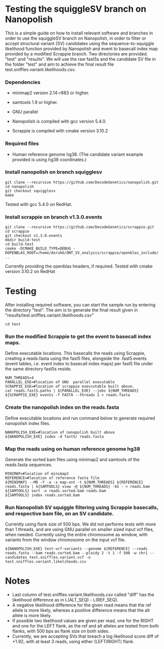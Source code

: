 # Testing the squiggleSV branch on Nanopolish
This is a simple guide on how to install relevant software and branches in order to use the squiggleSV branch on Nanopolish, in order to filter or accept structural variant (SV) candidates using the sequence-to-squiggle likelihood function provided by Nanopolish and event to basecall index map provided by a modified Scrappie branch. Two directories are provided. "test" and "results". We will use the raw fast5s and the candidate SV file in the folder "test" and aim to achieve the final result file test.sniffles.variant.likelihoods.csv.

### Dependencies
- minimap2 version 2.14-r883 or higher.
- samtools 1.9 or higher.
- GNU parallel


- Nanopolish is compiled with gcc version 5.4.0. 
- Scrappie is compiled with cmake version 3.10.2

### Required files
- Human reference genome hg38. (The candidate variant example provided is using hg38 coordinates.)

### Install nanopolish on branch squigglesv
```
git clone --recursive https://github.com/DecodeGenetics/nanopolish.git
cd nanopolish
git checkout squigglesv
make
```
Tested with gcc 5.4.0 on RedHat.



### Install scrappie on branch v1.3.0.events
```
git clone --recursive https://github.com/DecodeGenetics/scrappie.git
cd scrappie
git checkout v1.3.0.events
mkdir build-test
cd build-test
cmake -DCMAKE_BUILD_TYPE=DEBUG -DOPENBLAS_ROOT=/home/dorukb/ONT_SV_analysis/scrappie/openblas_include/ ..
```
Currently providing the openblas headers, if required. Tested with cmake version 3.10.2 on RedHat


# Testing
After installing required software, you can start the sample run by entering the directory "test". The aim is to generate the final result given in "results/test.sniffles.variant.likelihoods.csv"
```
cd test
```

### Run the modified Scrappie to get the event to basecall index maps.
Define executable locations. 
This basecalls the reads using Scrappie, creating a reads.fasta using the fast5 files, alongside the .fast5.events (event tables, i.e. event index to basecall index maps) per fast5 file under the same directory fast5s reside.
```
NUM_THREADS=4
PARALLEL_EXE=#location of GNU  parallel executable
SCRAPPIE_EXE=#location of scrappie exevcutable built above.
cat reads.fast5.paths | ${PARALLEL_EXE} --jobs ${NUM_THREADS} ${SCRAPPIE_EXE} events -f FASTA --threads 1 > reads.fasta
```

### Create the nanopolish index on the reads.fasta
Define executable locations and run command below to generate required nanopolish index files.
```
NANOPOLISH_EXE=#location of nanopolish built above
${NANOPOLISH_EXE} index -d fast5/ reads.fasta
```


### Map the reads using on human reference genome hg38
Generate the sorted bam files using minimap2 and samtools of the reads.fasta sequences.
```
MINIMAP=#location of minimap2
REFERENCE=#location of reference fasta file
${MINIMAP} --MD -Y -a -x map-ont -t ${NUM_THREADS} ${REFERENCE} reads.fasta | ${SAMTOOLS} view -@ ${NUM_THREADS} -bS - > reads.bam
${SAMTOOLS} sort -o reads.sorted.bam reads.bam
${SAMTOOLS} index reads.sorted.bam
```


### Run Nanopolish SV squiggle filtering using Scrappie basecalls, and respective bam file, on an SV candidate.
Currently using flank size of 500 bps.
We did not performs tests with more than 1 threads, and are using GNU parallel on smaller sized input vcf files, when needed. 
Currently using the entire chromosome as window, with variants from the window chromosome on the input vcf file.
```
${NANOPOLISH_EXE} test-vcf-variants --genome ${REFERENCE} --reads reads.fasta --bam reads.sorted.bam --ploidy 2 -t 1 -f 500 -w chr1 --candidates test.sniffles.variant.vcf -o test.sniffles.variant.likelihoods.csv
```

# Notes
- Last column of test.sniffles.variant.likelihoods.csv called "diff" has the likelihood difference as in L(ALT_SEQ) - L(REF_SEQ). 
- A negative likelihood difference for the given read means that the ref allele is more likely, whereas a positive difference means that the alt allele is more likely.
- If possible two likelihood values are given per read, one for the RIGHT and one for the LEFT flank, as the ref and alt alleles are tested from both flanks, with 500 bps as flank size on both sides.
- Currently, we are accepting SVs that breach a log likelihood score diff of +1.92, with at least 3 reads, using either (LEFT/RIGHT) flank.

